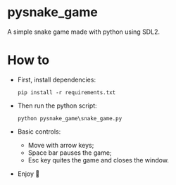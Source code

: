 # pysnake_game
A simple snake game made with python using SDL2.

# How to
- First, install dependencies:

    ```pip install -r requirements.txt```

- Then run the python script:

    ```python pysnake_game\snake_game.py```

- Basic controls:
    - Move with arrow keys;
    - Space bar pauses the game;
    - Esc key quites the game and closes the window.

- Enjoy 🐍
